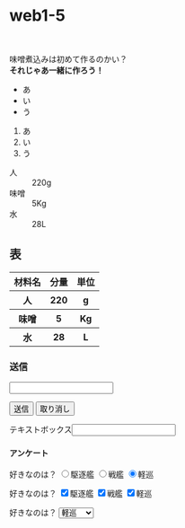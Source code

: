 # web1-5
<html>
<head>
  <title>味噌煮込み???</title>
</head>
<body>
<p>味噌煮込みは初めて作るのかい？<br><strong>それじゃあ一緒に作ろう！</strong></p>
<ul>
<li>あ</li>
<li>い</li>
<li>う</li>
</ul>
<ol>
<li>あ</li>
<li>い</li>
<li>う</li>
</ol>
<dl>
<dt>人</dt><dd>220g</dd>
<dt>味噌</dt><dd>5Kg</dd>
<dt>水</dt><dd>28L</dd>
</dl>
<h2>表</h2>
<table>
<tr><th>材料名</th><th>分量</th><th>単位</th></tr>
<tr><th>人</th><th>220</th><th>g</th></tr>
<tr><th>味噌</th><th>5</th><th>Kg</th></tr>
<tr><th>水</th><th>28</th><th>L</th></tr>
</table>
<h3>送信</h3>
<form id="top" action="#" method="post">
<p><input type="text" name="input1"></p>
<p><input type="submit" value="送信">
<input type="reset" value="取り消し"></p>
<form id="top" action="#" method="post">
<p>テキストボックス<input type="text"              name="input1"></p>
</form>

<h4>アンケート</h4>
<p>好きなのは？
<input type="radio"name="input11"value="kutiku" checked>駆逐艦
<input type="radio"name="input11"value="senkan" checked>戦艦
<input type="radio"name="input11"value="keizyun" checked>軽巡
</p>
<p>好きなのは？
<input type="checkbox"name="input11"value="kutiku" checked>駆逐艦
<input type="checkbox"name="input11"value="senkan" checked>戦艦
<input type="checkbox"name="input11"value="keizyun" checked>軽巡
</p>
<p>好きなのは？
<select name="input13">
<option value="kutiku">駆逐艦
<option value="senkan">戦艦
<option value="keizyun" selected>軽巡
</select></p>

</body>
</html>
